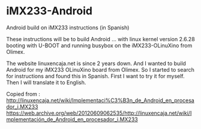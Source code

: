 # iMX233-Android
Android build on iMX233 instructions (in Spanish)

These instructions will be to build Android ... with linux kernel version 2.6.28 booting with U-BOOT and running busybox on the iMX233-OLinuXino from Olimex.

The website linuxencaja.net is since 2 years down. And I wanted to build Android for my iMX233 OLinuXino board from Olimex. So I started to search for instructions and found this in Spanish. First I want to try it for myself. Then I will translate it to English.

Copied from : http://linuxencaja.net/wiki/Implementaci%C3%B3n_de_Android_en_procesador_i.MX233
https://web.archive.org/web/20120609062535/http://linuxencaja.net/wiki/Implementación_de_Android_en_procesador_i.MX233
